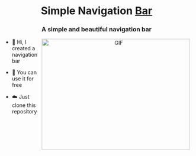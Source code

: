 <h1 align="center">Simple Navigation <a href="https://geogz-navigation-bar.netlify.app/" target="blank">
Bar</a></h1>
<h3 align="center">A simple and beautiful navigation bar </h3>


<a target="_blank" align="center">
  <img align="right" top="500" height="300" width="400" alt="GIF" src="https://geogz-navigation-bar.netlify.app/img/navigation.png">
</a>

- 🔭 Hi, I created a navigation bar

- 🌱 You can use it for free

- ☁️ Just clone this repository
<br/>
